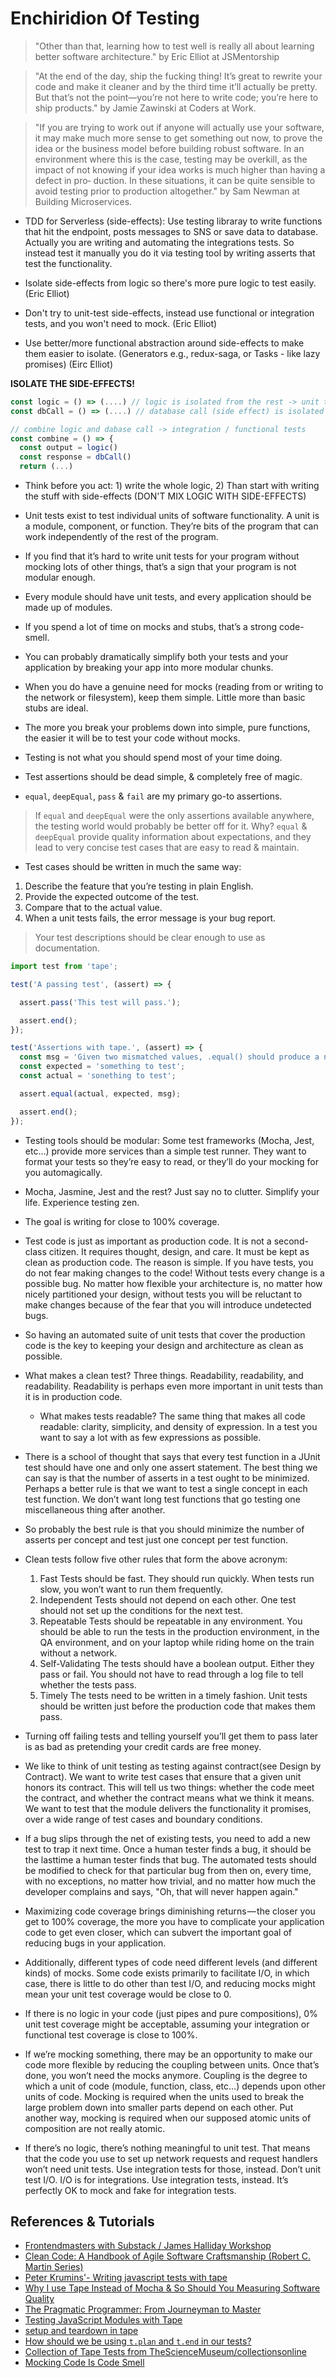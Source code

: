 # Enchiridion Of Testing 

> "Other than that, learning how to test well is really all about learning better software architecture." by Eric Elliot at JSMentorship


> "At the end of the day, ship the fucking thing! It’s great to rewrite your code and make it cleaner and by the third time it’ll actually be pretty. But that’s not the point—you’re not here to write code; you’re here to ship products." by Jamie Zawinski at Coders at Work.

> "If you are trying to work out if anyone will actually use your software, it may make much more sense to get something out now, to prove the idea or the business model before building robust software. In an environment where this is the case, testing may be overkill, as the impact of not knowing if your idea works is much higher than having a defect in pro‐ duction. In these situations, it can be quite sensible to avoid testing prior to production altogether." by Sam Newman at Building Microservices.

* TDD for Serverless (side-effects): Use testing libraray to write functions that hit the endpoint, posts messages to SNS or save data to database. Actually you are writing and automating the integrations tests. So instead test it manually you do it via testing tool by writing asserts that test the functionality. 

* Isolate side-effects from logic so there's more pure logic to test easily. (Eric Elliot)

* Don't try to unit-test side-effects, instead use functional or integration tests, and you won't need to mock. (Eric Elliot)

* Use better/more functional abstraction around side-effects to make them easier to isolate. (Generators e.g., redux-saga, or Tasks - like lazy promises) (Eirc Elliot)

**ISOLATE THE SIDE-EFFECTS!**
```js
const logic = () => (....) // logic is isolated from the rest -> unit testable
const dbCall = () => (....) // database call (side effect) is isolated from the rest -> integration / functional tests

// combine logic and dabase call -> integration / functional tests
const combine = () => {
  const output = logic()
  const response = dbCall()
  return (...)
```

* Think before you act: 1) write the whole logic, 2) Than start with writing the stuff with side-effects (DON'T MIX LOGIC WITH SIDE-EFFECTS)

* Unit tests exist to test individual units of software functionality. A unit is a module, component, or function. They’re bits of the program that can work independently of the rest of the program.

* If you find that it’s hard to write unit tests for your program without mocking lots of other things, that’s a sign that your program is not modular enough. 

* Every module should have unit tests, and every application should be made up of modules.

* If you spend a lot of time on mocks and stubs, that’s a strong code-smell.

* You can probably dramatically simplify both your tests and your application by breaking your app into more modular chunks.

* When you do have a genuine need for mocks (reading from or writing to the network or filesystem), keep them simple. Little more than basic stubs are ideal.

* The more you break your problems down into simple, pure functions, the easier it will be to test your code without mocks.

* Testing is not what you should spend most of your time doing.

* Test assertions should be dead simple, & completely free of magic.

* `equal`, `deepEqual`, `pass` & `fail` are my primary go-to assertions.

> If `equal` and `deepEqual` were the only assertions available anywhere, the testing world would probably be better off for it. Why? `equal` & `deepEqual` provide quality information about expectations, and they lead to very concise test cases that are easy to read & maintain.

* Test cases should be written in much the same way:

1. Describe the feature that you’re testing in plain English.
2. Provide the expected outcome of the test. 
3. Compare that to the actual value.
4. When a unit tests fails, the error message is your bug report.

> Your test descriptions should be clear enough to use as documentation.

```js
import test from 'tape';

test('A passing test', (assert) => {

  assert.pass('This test will pass.');

  assert.end();
});

test('Assertions with tape.', (assert) => {
  const msg = 'Given two mismatched values, .equal() should produce a nice bug report'
  const expected = 'something to test';
  const actual = 'sonething to test';

  assert.equal(actual, expected, msg);

  assert.end();
});
```

* Testing tools should be modular: Some test frameworks (Mocha, Jest, etc…) provide more services than a simple test runner. They want to format your tests so they’re easy to read, or they’ll do your mocking for you automagically.

* Mocha, Jasmine, Jest and the rest? Just say no to clutter. Simplify your life. Experience testing zen.

* The goal is writing for close to 100% coverage.

* Test code is just as important as production code. It is not a second-class citizen. It requires thought, design, and care. It must be kept as clean as production code. The reason is simple. If you have tests, you do not fear making changes to the code! Without tests every change is a possible bug. No matter how flexible your architecture is, no matter how nicely partitioned your design, without tests you will be reluctant to make changes because of the fear that you will introduce undetected bugs.

* So having an automated suite of unit tests that cover the production code is the key to keeping your design and architecture as clean as possible.

* What makes a clean test? Three things. Readability, readability, and readability. Readability is perhaps even more important in unit tests than it is in production code.
  + What makes tests readable? The same thing that makes all code readable: clarity, simplicity, and density of expression. In a test you want to say a lot with as few expressions as possible.

* There is a school of thought that says that every test function in a JUnit test should have one and only one assert statement. The best thing we can say is that the number of asserts in a test ought to be minimized. Perhaps a better rule is that we want to test a single concept in each test function. We don’t want long test functions that go testing one miscellaneous thing after another.

* So probably the best rule is that you should minimize the number of asserts per concept and test just one concept per test function.

* Clean tests follow five other rules that form the above acronym:
  1. Fast Tests should be fast. They should run quickly. When tests run slow, you won’t want to run them frequently.
  2. Independent Tests should not depend on each other. One test should not set up the conditions for the next test.
  3. Repeatable Tests should be repeatable in any environment. You should be able to run the tests in the production environment, in the QA environment, and on your laptop while riding home on the train without a network.
  4. Self-Validating The tests should have a boolean output. Either they pass or fail. You should not have to read through a log file to tell whether the tests pass.
  5. Timely The tests need to be written in a timely fashion. Unit tests should be written just before the production code that makes them pass.

* Turning off failing tests and telling yourself you’ll get them to pass later is as bad as pretending your credit cards are free money.

* We like to think of unit testing as testing against contract(see Design by Contract). We want to write test cases that ensure that a given unit honors its contract. This will tell us two things: whether the code meet the contract, and whether the contract means what we think it means. We want to test that the module delivers the functionality it promises, over a wide range of test cases and boundary conditions.

* If a bug slips through the net of existing tests, you need to add a new test to trap it next time. Once a human tester finds a bug, it should be the lasttime a human tester finds that bug. The automated tests should be modified to check for that particular bug from then on, every time, with no exceptions, no matter how trivial, and no matter how much the developer complains and says, "Oh, that will never happen again."

* Maximizing code coverage brings diminishing returns — the closer you get to 100% coverage, the more you have to complicate your application code to get even closer, which can subvert the important goal of reducing bugs in your application.

* Additionally, different types of code need different levels (and different kinds) of mocks. Some code exists primarily to facilitate I/O, in which case, there is little to do other than test I/O, and reducing mocks might mean your unit test coverage would be close to 0.

* If there is no logic in your code (just pipes and pure compositions), 0% unit test coverage might be acceptable, assuming your integration or functional test coverage is close to 100%.

* If we’re mocking something, there may be an opportunity to make our code more flexible by reducing the coupling between units. Once that’s done, you won’t need the mocks anymore. Coupling is the degree to which a unit of code (module, function, class, etc…) depends upon other units of code. Mocking is required when the units used to break the large problem down into smaller parts depend on each other. Put another way, mocking is required when our supposed atomic units of composition are not really atomic.

* If there’s no logic, there’s nothing meaningful to unit test. That means that the code you use to set up network requests and request handlers won’t need unit tests. Use integration tests for those, instead. Don’t unit test I/O. I/O is for integrations. Use integration tests, instead. It’s perfectly OK to mock and fake for integration tests.

## References & Tutorials
* [Frontendmasters with Substack / James Halliday Workshop](https://github.com/tarasowski/serverless/blob/master/testing/001_testing-frontendmasters-james-halliday.md)
* [Clean Code: A Handbook of Agile Software Craftsmanship (Robert C. Martin Series)](https://www.amazon.com/Clean-Code-Handbook-Software-Craftsmanship-ebook/dp/B001GSTOAM)
* [Peter Krumins'- Writing javascript tests with tape](http://www.catonmat.net/blog/writing-javascript-tests-with-tape/)
* [Why I use Tape Instead of Mocha & So Should You Measuring Software Quality](https://medium.com/javascript-scene/why-i-use-tape-instead-of-mocha-so-should-you-6aa105d8eaf4)
* [The Pragmatic Programmer: From Journeyman to Master](https://www.amazon.com/Pragmatic-Programmer-Journeyman-Master/dp/020161622X)
* [Testing JavaScript Modules with Tape](https://ponyfoo.com/articles/testing-javascript-modules-with-tape)
* [setup and teardown in tape](https://gist.github.com/substack/9561717)
* [How should we be using `t.plan` and `t.end` in our tests?](https://github.com/dwyl/learn-tape/issues/12)
* [Collection of Tape Tests from TheScienceMuseum/collectionsonline](https://github.com/TheScienceMuseum/collectionsonline/tree/master/test)
* [Mocking Code Is Code Smell](https://medium.com/javascript-scene/mocking-is-a-code-smell-944a70c90a6a)
